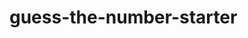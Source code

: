 # guess-the-number-starter
 <a href = "https://mabdullahx.github.io/guess-the-number/" target="_blank">
